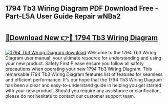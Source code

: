 ## 1794 Tb3 Wiring Diagram PDF Download Free - Part-L5A User Guide Repair wNBa2

# <h2><a href="http://dfk2lg.blite.top/?on=1794+Tb3+Wiring+Diagram">🔗Download New 👉🔴 1794 Tb3 Wiring Diagram</a></h2>

[![1794 Tb3 Wiring Diagram download](https://i.imgur.com/lujVjoI.png)](http://dfk2lg.blite.top/?on=1794+Tb3+Wiring+Diagram)
Welcome to the 1794 Tb3 Wiring Diagram user manual, your ultimate resource for understanding and using your new product. Safety First Please ensure you follow all safety precautions when operating your new 1794 Tb3 Wiring Diagram. This remarkable 1794 Tb3 Wiring Diagram features list of features for seamless and efficient performance. It's our hope that the 1794 Tb3 Wiring Diagram has been a clear and easy-to-understand guide in helping you get started with your new product. Should you require any assistance or clarification, please do not hesitate to contact our customer support team.
